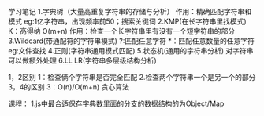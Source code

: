 学习笔记
1.字典树（大量高重复字符串的存储与分析）
作用：精确匹配字符串和模式
eg:1亿字符串，出现频率前50；搜索关键词
2.KMP(在长字符串里找模式) K：高得纳 O(m+n)
作用：检查一个长字符串里有没有一个短字符串的部分
3.Wildcard(带通配符的字符串模式)
?:匹配任意字符
*：匹配任意数量的任意字符
eg:文件查找
4.正则(字符串通用模式匹配)
5.状态机(通用的字符串分析)
对字符串可以做额外处理
6.LL LR(字符串多层级结构分析)

1，2区别
1：检查俩个字符串是否完全匹配
2.检查两个字符串一个是另一个的部分
3，4的区别
3：O(n)/O(m+n) 贪心算法


课程：
1.js中最合适保存字典数里面的分支的数据结构的为Object/Map
